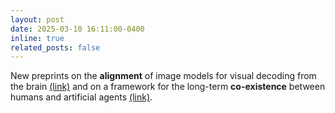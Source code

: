 ```yaml
---
layout: post
date: 2025-03-10 16:11:00-0400
inline: true
related_posts: false
---
```


New preprints on the **alignment** of image models for visual decoding from the brain <a href="https://arxiv.org/abs/2502.03081/">(link)</a> and on a framework for the long-term **co-existence** between humans and artificial agents <a href="https://arxiv.org/abs/2502.04809/">(link)</a>.